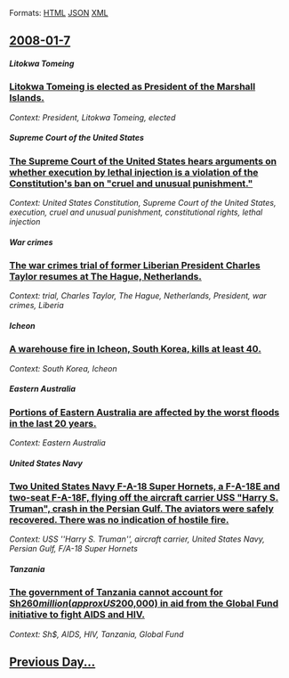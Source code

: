 
Formats: [HTML](2008/01/7/index.html)  [JSON](2008/01/7/index.json)  [XML](2008/01/7/index.xml)  

## [2008-01-7](/news/2008/01/7/index.md)

##### Litokwa Tomeing
### [ Litokwa Tomeing is elected as President of the Marshall Islands. ](/news/2008/01/7/litokwa-tomeing-is-elected-as-president-of-the-marshall-islands.md)
_Context: President, Litokwa Tomeing, elected_

##### Supreme Court of the United States
### [ The Supreme Court of the United States hears arguments on whether execution by lethal injection is a violation of the Constitution's ban on "cruel and unusual punishment." ](/news/2008/01/7/the-supreme-court-of-the-united-states-hears-arguments-on-whether-execution-by-lethal-injection-is-a-violation-of-the-constitution-s-ban-on.md)
_Context: United States Constitution, Supreme Court of the United States, execution, cruel and unusual punishment, constitutional rights, lethal injection_

##### War crimes
### [ The war crimes trial of former Liberian President Charles Taylor resumes at The Hague, Netherlands. ](/news/2008/01/7/the-war-crimes-trial-of-former-liberian-president-charles-taylor-resumes-at-the-hague-netherlands.md)
_Context: trial, Charles Taylor, The Hague, Netherlands, President, war crimes, Liberia_

##### Icheon
### [ A warehouse fire in Icheon, South Korea, kills at least 40. ](/news/2008/01/7/a-warehouse-fire-in-icheon-south-korea-kills-at-least-40.md)
_Context: South Korea, Icheon_

##### Eastern Australia
### [ Portions of Eastern Australia are affected by the worst floods in the last 20 years. ](/news/2008/01/7/portions-of-eastern-australia-are-affected-by-the-worst-floods-in-the-last-20-years.md)
_Context: Eastern Australia_

##### United States Navy
### [ Two United States Navy F-A-18 Super Hornets, a F-A-18E and two-seat F-A-18F, flying off the aircraft carrier USS "Harry S. Truman", crash in the Persian Gulf. The aviators were safely recovered. There was no indication of hostile fire. ](/news/2008/01/7/two-united-states-navy-f-a-18-super-hornets-a-f-a-18e-and-two-seat-f-a-18f-flying-off-the-aircraft-carrier-uss-harry-s-truman-crash-i.md)
_Context: USS ''Harry S. Truman'', aircraft carrier, United States Navy, Persian Gulf, F/A-18 Super Hornets_

##### Tanzania
### [ The government of Tanzania cannot account for Sh$260 million (approx US$200,000) in aid from the Global Fund initiative to fight AIDS and HIV. ](/news/2008/01/7/the-government-of-tanzania-cannot-account-for-sh-260-million-approx-us-200-000-in-aid-from-the-global-fund-initiative-to-fight-aids-and-h.md)
_Context: Sh$, AIDS, HIV, Tanzania, Global Fund_

## [Previous Day...](/news/2008/01/6/index.md)

